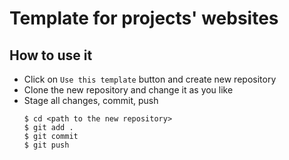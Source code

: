 # Template for projects' websites
## How to use it
* Click on `Use this template` button and create new repository
* Clone the new repository and change it as you like
* Stage all changes, commit, push
  ```
  $ cd <path to the new repository>
  $ git add .
  $ git commit
  $ git push
  ```
  
